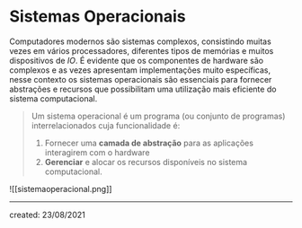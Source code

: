 # Sistemas Operacionais
Computadores modernos são sistemas complexos, consistindo muitas vezes em vários processadores, diferentes tipos de memórias e muitos dispositivos de *IO*. É evidente que os componentes de hardware são complexos e as vezes apresentam implementações muito específicas, nesse contexto os sistemas operacionais são essenciais para fornecer abstrações e recursos que possibilitam uma utilização mais eficiente do sistema computacional.

> Um sistema operacional é um programa (ou conjunto de programas) interrelacionados cuja funcionalidade é:
> 1. Fornecer uma **camada de abstração** para as aplicações interagirem com o hardware
> 2. **Gerenciar** e alocar os recursos disponíveis no sistema computacional.

![[sistemaoperacional.png]]

---

created: 23/08/2021
